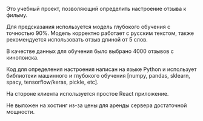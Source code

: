 Это учебный проект, позволяющий определить настроение отзыва к фильму.

Для предсказания используется модель глубокого обучения с точностью 90%. Модель корректно работает с русским текстом, также рекомендуется использовать отзыв длиной от 5 слов.

В качестве данных для обучения было выбрано 4000 отзывов с кинопоиска.

Код для определения настроения написан на языке Python и использует библиотеки машинного и глубокого обучения [numpy, pandas, sklearn, spacy, tensorflow/keras, pickle, etc].

На стороне клиента используется простое React приложение.

Не выложен на хостинг из-за цены для аренды сервера достаточной мощности.
